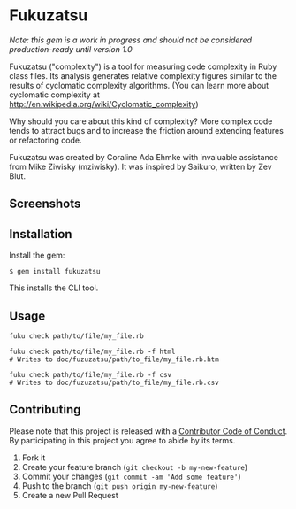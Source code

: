 # Fukuzatsu

*Note: this gem is a work in progress and should not be considered production-ready until version 1.0*

Fukuzatsu ("complexity") is a tool for measuring code complexity in Ruby class files. Its analysis
generates relative complexity figures similar to the results of cyclomatic complexity algorithms. 
(You can learn more about cyclomatic complexity at http://en.wikipedia.org/wiki/Cyclomatic_complexity)

Why should you care about this kind of complexity? More complex code tends to attract bugs and to 
increase the friction around extending features or refactoring code.

Fukuzatsu was created by Coraline Ada Ehmke with invaluable assistance from Mike Ziwisky (mziwisky). 
It was inspired by Saikuro, written by Zev Blut.

## Screenshots

## Installation

Install the gem:

    $ gem install fukuzatsu

This installs the CLI tool.

## Usage

    fuku check path/to/file/my_file.rb

    fuku check path/to/file/my_file.rb -f html
    # Writes to doc/fuzuzatsu/path/to_file/my_file.rb.htm

    fuku check path/to/file/my_file.rb -f csv
    # Writes to doc/fuzuzatsu/path/to_file/my_file.rb.csv

## Contributing

Please note that this project is released with a [Contributor Code of Conduct](https://gitlab.com/coraline/fukuzatsu/blob/master/CODE_OF_CONDUCT.md). By participating in this project you agree to abide by its terms.

1. Fork it
2. Create your feature branch (`git checkout -b my-new-feature`)
3. Commit your changes (`git commit -am 'Add some feature'`)
4. Push to the branch (`git push origin my-new-feature`)
5. Create a new Pull Request
